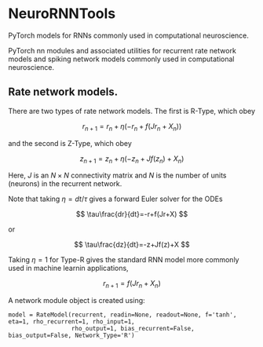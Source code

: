 # NeuroRNNTools
PyTorch models for RNNs commonly used in computational neuroscience.

PyTorch nn modules and associated utilities for recurrent rate network models and spiking network models commonly used in computational neuroscience. 

## Rate network models.

There are two types of rate network models. The first is R-Type, which obey
 
$$
r_{n+1}=r_n+\eta(-r_n+f(Jr_n+X_n))
$$
 
and the second is Z-Type, which obey

$$
z_{n+1}=z_n+\eta(-z_n+Jf(z_n)+X_n)
$$

Here, $J$ is an $N\times N$ connectivity matrix and $N$ is the number of units (neurons) in the recurrent network. 

Note that taking $\eta=dt/\tau$ gives a forward Euler solver for the ODEs

$$
\tau\frac{dr}{dt}=-r+f(Jr+X)
$$

or

$$
\tau\frac{dz}{dt}=-z+Jf(z)+X
$$

Taking $\eta=1$ for Type-R gives the standard RNN model more commonly used in machine learnin applications,

$$
r_{n+1}=f(Jr_n+X_n)
$$

A network module object is created using:

```
model = RateModel(recurrent, readin=None, readout=None, f='tanh', eta=1, rho_recurrent=1, rho_input=1, 
                  rho_output=1, bias_recurrent=False, bias_output=False, Network_Type='R')
```

